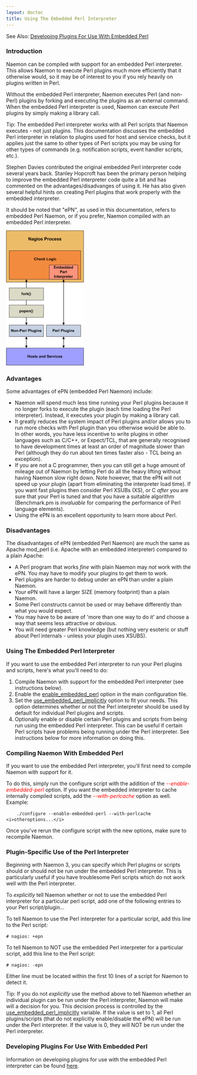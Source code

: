 ```yaml
---
layout: doctoc
title: Using The Embedded Perl Interpreter
---
```




<span class="glyphicon glyphicon-arrow-right"></span> See Also: <a href="epnplugins.html">Developing Plugins For Use With Embedded Perl</a>

### Introduction

Naemon can be compiled with support for an embedded Perl interpreter.  This allows Naemon to execute Perl plugins much more efficiently that it otherwise would, so it may be of interest to you if you rely heavily on plugins written in Perl.

Without the embedded Perl interpreter, Naemon executes Perl (and non-Perl) plugins by forking and executing the plugins as an external command.  When the embedded Perl interpreter is used, Naemon can execute Perl plugins by simply making a library call.

<span class="glyphicon glyphicon-thumbs-up"></span> Tip: The embedded Perl interpreter works with all Perl scripts that Naemon executes - not just plugins.  This documentation discusses the embedded Perl interpreter in relation to plugins used for host and service checks, but it applies just the same to other types of Perl scripts you may be using for other types of commands (e.g. notification scripts, event handler scripts, etc.).

Stephen Davies contributed the original embedded Perl interpreter code several years back.  Stanley Hopcroft has been the primary person helping to improve the embedded Perl interpreter code quite a bit and has commented on the advantages/disadvanges of using it.  He has also given several helpful hints on creating Perl plugins that work properly with the embedded interpreter.

It should be noted that "ePN", as used in this documentation, refers to embedded Perl Naemon, or if you prefer, Naemon compiled with an embedded Perl interpreter.

<img src="/images/epn.png" border="0" alt="Embedded Perl Interpreter" title="Embedded Perl Interpreter">

### Advantages

Some advantages of ePN (embedded Perl Naemon) include:

<ul>
<li>Naemon will spend much less time running your Perl plugins because it no longer forks to execute the plugin (each time loading the Perl interpreter). Instead, it executes your plugin by making a library call.
<li>It greatly reduces the system impact of Perl plugins and/or allows you to run more checks with Perl plugin than you otherwise would be able to.  In other words, you have less incentive to write plugins in other languages such as C/C++, or Expect/TCL, that are generally recognised to have development times at least an order of magnitude slower than Perl (although they do run about ten times faster also - TCL being an exception).
<li>If you are not a C programmer, then you can still get a huge amount of mileage out of Naemon by letting Perl do all the heavy lifting without having Naemon slow right down.  Note however, that the ePN will not speed up your plugin (apart from eliminating the interpreter load time). If you want fast plugins then consider Perl XSUBs (XS), or C <i>after</i> you are sure that your Perl is tuned and that you have a suitable algorithm (Benchmark.pm is <i>invaluable</i> for comparing the performance of Perl language elements).
<li>Using the ePN is an excellent opportunity to learn more about Perl.
</ul>

### Disadvantages

The disadvantages of ePN (embedded Perl Naemon) are much the same as Apache mod_perl (i.e. Apache with an embedded interpreter) compared to a plain Apache:

<ul>
<li>A Perl program that works <i>fine</i> with plain Naemon may <i>not</i> work with the ePN. You may have to modify your plugins to get them to work.
<li>Perl plugins are harder to debug under an ePN than under a plain Naemon.
<li>Your ePN will have a larger SIZE (memory footprint) than a plain Naemon.
<li>Some Perl constructs cannot be used or may behave differently than what you would expect.
<li>You may have to be aware of 'more than one way to do it' and choose a way that seems less attractive or obvious.
<li>You will need greater Perl knowledge (but nothing very esoteric or stuff about Perl internals - unless your plugin uses XSUBS).
</ul>

### Using The Embedded Perl Interpreter

If you want to use the embedded Perl interpreter to run your Perl plugins and scripts, here's what you'll need to do:

<ol>
<li>Compile Naemon with support for the embedded Perl interpreter (see instructions below).</li>
<li>Enable the <a href="configmain.html#enable_embedded_perl">enable_embedded_perl</a> option in the main configuration file.</li>
<li>Set the <a href="configmain.html#use_embedded_perl_implicitly">use_embedded_perl_implicitly</a> option to fit your needs.  This option determines whether or not the Perl interpreter should be used by default for individual Perl plugins and scripts.</li>
<li>Optionally enable or disable certain Perl plugins and scripts from being run using the embedded Perl interpreter.  This can be useful if certain Perl scripts have problems being running under the Perl interpreter. See instructions below for more information on doing this.</li>
</ol>

### Compiling Naemon With Embedded Perl

If you want to use the embedded Perl interpreter, you'll first need to compile Naemon with support for it.

To do this, simply run the configure script with the addition of the <font color="red"><i>--enable-embedded-perl</i></font> option.  If you want the embedded interpreter to cache internally compiled scripts, add the <font color="red"><i>--with-perlcache</i></font> option as well.  Example:

```
	./configure --enable-embedded-perl --with-perlcache <i>otheroptions...</i>
```

Once you've rerun the configure script with the new options, make sure to recompile Naemon.

### Plugin-Specific Use of the Perl Interpreter

Beginning with Naemon 3, you can specify which Perl plugins or scripts should or should not be run under the embedded Perl interpreter.  This is particularly useful if you have troublesome Perl scripts which do not work well with the Perl interpreter.

To <i>explicitly</i> tell Naemon whether or not to use the embedded Perl interpreter for a particular perl script, add one of the following entries to your Perl script/plugin...

To tell Naemon to use the Perl interpreter for a particular script, add this line to the Perl script:

```
# nagios: +epn
```

To tell Naemon to NOT use the embedded Perl interpreter for a particular script, add this line to the Perl script:

```
# nagios: -epn
```

Either line must be located within the first 10 lines of a script for Naemon to detect it.

<span class="glyphicon glyphicon-thumbs-up"></span> Tip: If you do not <i>explicitly</i> use the method above to tell Naemon whether an individual plugin can be run under the Perl interpreter, Naemon will make will a decision for you.  This decision process is controlled by the <a href="configmain.html#use_embedded_perl_implicitly">use_embedded_perl_implicitly</a> variable.  If the value is set to 1, all Perl plugins/scripts (that do not explicitly enable/disable the ePN) will be run under the Perl interpreter.  If the value is 0, they will NOT be run under the Perl interpreter.

### Developing Plugins For Use With Embedded Perl

Information on developing plugins for use with the embedded Perl interpreter can be found <a href="epnplugins.html">here</a>.
